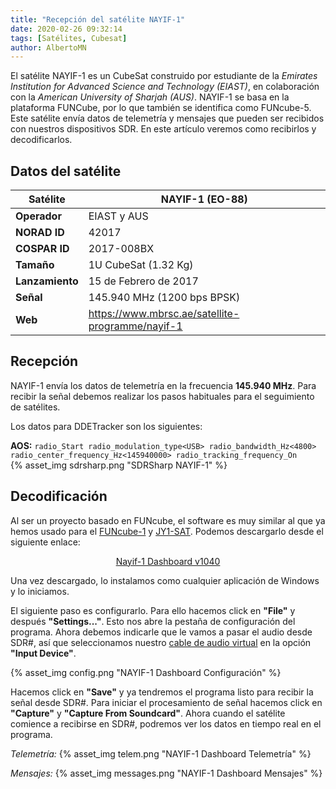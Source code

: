 ```yaml
---
title: "Recepción del satélite NAYIF-1"
date: 2020-02-26 09:32:14
tags: [Satélites, Cubesat]
author: AlbertoMN
---
```


El satélite NAYIF-1 es un CubeSat construido por estudiante de la _Emirates Institution for Advanced Science and Technology (EIAST)_, en colaboración con la _American University of Sharjah (AUS)_.
NAYIF-1 se basa en la plataforma FUNCube, por lo que también se identifica como FUNcube-5.
Este satélite envía datos de telemetría y mensajes que pueden ser recibidos con nuestros dispositivos SDR. En este artículo veremos como recibirlos y decodificarlos.

<!-- more -->

## Datos del satélite

| Satélite        | NAYIF-1 (EO-88) |
|-----------------|---|
| **Operador**    | EIAST y AUS |
| **NORAD ID**    | 42017 |
| **COSPAR ID**   | 2017-008BX |
| **Tamaño**      | 1U CubeSat (1.32 Kg) |
| **Lanzamiento** | 15 de Febrero de 2017 |
| **Señal**       | 145.940 MHz (1200 bps BPSK) |
| **Web**         | https://www.mbrsc.ae/satellite-programme/nayif-1 |

## Recepción

NAYIF-1 envía los datos de telemetría en la frecuencia **145.940 MHz**. Para recibir la señal debemos realizar los pasos habituales para el seguimiento de satélites.

Los datos para DDETracker son los siguientes:

**AOS:**
    ```
    radio_Start
    radio_modulation_type<USB>
    radio_bandwidth_Hz<4800>
    radio_center_frequency_Hz<145940000>
    radio_tracking_frequency_On
    ```
</br>
{% asset_img sdrsharp.png "SDRSharp NAYIF-1" %}


## Decodificación

Al ser un proyecto basado en FUNcube, el software es muy similar al que ya hemos usado para el [FUNcube-1](https://sdr-es.com/2020/02/22/recepcion-funcube1/) y [JY1-SAT](https://sdr-es.com/2020/02/25/recepcion-jy1sat/). Podemos descargarlo desde el siguiente enlace:

[<center>Nayif-1 Dashboard v1040</center>](https://download.funcube.org.uk/Nayif-1_Dashboard_1040_Installer.msi)

Una vez descargado, lo instalamos como cualquier aplicación de Windows y lo iniciamos.

El siguiente paso es configurarlo. Para ello hacemos click en **"File"** y después **"Settings..."**. Esto nos abre la pestaña de configuración del programa.
Ahora debemos indicarle que le vamos a pasar el audio desde SDR#, así que seleccionamos nuestro [cable de audio virtual](https://sdr-es.com/2020/01/21/instalacion-virtual-cable-audio/) en la opción **"Input Device"**.

{% asset_img config.png "NAYIF-1 Dashboard Configuración" %}

Hacemos click en **"Save"** y ya tendremos el programa listo para recibir la señal desde SDR#.
Para iniciar el procesamiento de señal hacemos click en **"Capture"** y **"Capture From Soundcard"**. Ahora cuando el satélite comience a recibirse en SDR#, podremos ver los datos en tiempo real en el programa.

_Telemetría:_
{% asset_img telem.png "NAYIF-1 Dashboard Telemetría" %}

_Mensajes:_
{% asset_img messages.png "NAYIF-1 Dashboard Mensajes" %}

